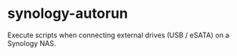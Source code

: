 # synology-autorun
Execute scripts when connecting external drives (USB / eSATA) on a Synology NAS.
